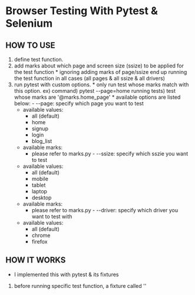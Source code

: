 # Browser Testing With Pytest & Selenium

## HOW TO USE
  1. define test function. 
  2. add marks about which page and screen size (ssize) to be applied for the test function
    * ignoring adding marks of page/ssize end up running the test function in all cases (all pages & all ssize & all drivers)
  3. run pytest with custom options. 
    * only run test whose marks match with this option.
    ex)
      command) pytest --page=home
      running tests) test whose marks are '@marks.home_page'
    * available options are listed below:
    - --page: specify which page you want to test
      * available values:
        - all (default)
        - home 
        - signup 
        - login 
        - blog_list
      * available marks:
        - please refer to marks.py
    - --ssize: specify which sszie you want to test
      * available values:
        - all (default)
        - mobile
        - tablet
        - laptop
        - desktop
      * available marks:
        - please refer to marks.py
    - --driver: specify which driver you want to test with
      * available values:
        - all (default)
        - chrome
        - firefox

## HOW IT WORKS 
  - I implemented this with pytest & its fixtures
  1. before running specific test function, a fixture called ''
